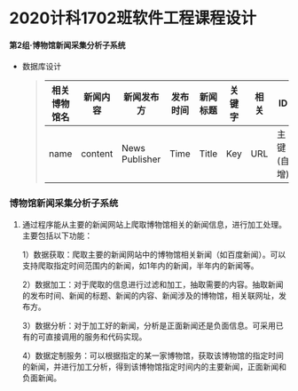 # 2020计科1702班软件工程课程设计

#### 第2组·博物馆新闻采集分析子系统

+ 数据库设计

  > | 相关博物馆名 | 新闻内容 | 新闻发布方     | 发布时间 | 新闻标题 | 关键字 | 相关 | ID         |
  > | ------------ | -------- | -------------- | -------- | -------- | ------ | ---- | ---------- |
  > | name         | content  | News Publisher | Time     | Title    | Key    | URL  | 主键(自增) |
  >

### 博物馆新闻采集分析子系统

1. 通过程序能从主要的新闻网站上爬取博物馆相关的新闻信息，进行加工处理。主要包括以下功能：

   1）数据获取：爬取主要的新闻网站中的博物馆相关新闻（如百度新闻）。可以支持爬取指定时间范围内的新闻，如1年内的新闻，半年内的新闻等。

   2）数据加工：对于爬取的信息进行过滤和加工，抽取需要的内容。抽取新闻的发布时间、新闻的标题、新闻的内容、新闻涉及的博物馆，相关联网址，发布方。

   3）数据分析：对于加工好的新闻，分析是正面新闻还是负面信息。可采用已有的可直接调用的服务和代码实现。

   4）数据定制服务：可以根据指定的某一家博物馆，获取该博物馆的指定时间的新闻，并进行加工分析，得到该博物馆指定时间内的主要新闻，正面新闻和负面新闻。